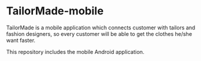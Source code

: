 # TailorMade-mobile
TailorMade is a mobile application which connects customer with tailors and fashion designers, so every customer will be able to get the clothes he/she want faster.

This repository includes the mobile Android application.
